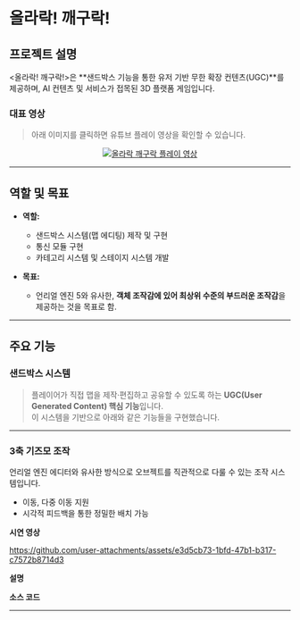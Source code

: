 # 올라락! 깨구락!

## 프로젝트 설명
<올라락! 깨구락!>은 **샌드박스 기능을 통한 유저 기반 무한 확장 컨텐츠(UGC)**를 제공하며, AI 컨텐츠 및 서비스가 접목된 3D 플랫폼 게임입니다.

### 대표 영상
> 아래 이미지를 클릭하면 유튜브 플레이 영상을 확인할 수 있습니다.

<div align="center">

[![올라락 깨구락 플레이 영상](http://img.youtube.com/vi/ora28k2jDWk/hqdefault.jpg)](https://youtu.be/ora28k2jDWk)

</div>

---

## 역할 및 목표
- **역할:**  
  - 샌드박스 시스템(맵 에디팅) 제작 및 구현  
  - 통신 모듈 구현  
  - 카테고리 시스템 및 스테이지 시스템 개발  

- **목표:**  
  - 언리얼 엔진 5와 유사한, **객체 조작감에 있어 최상위 수준의 부드러운 조작감**을 제공하는 것을 목표로 함.

---

## 주요 기능

### 샌드박스 시스템
> 플레이어가 직접 맵을 제작·편집하고 공유할 수 있도록 하는 **UGC(User Generated Content) 핵심 기능**입니다.  
> 이 시스템을 기반으로 아래와 같은 기능들을 구현했습니다.

---

### 3축 기즈모 조작
언리얼 엔진 에디터와 유사한 방식으로 오브젝트를 직관적으로 다룰 수 있는 조작 시스템입니다.  

- 이동, 다중 이동 지원  
- 시각적 피드백을 통한 정밀한 배치 가능  

**시연 영상**

https://github.com/user-attachments/assets/e3d5cb73-1bfd-47b1-b317-c7572b8714d3  

**설명**

**소스 코드**


---

